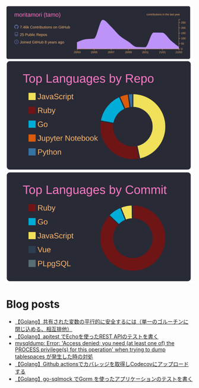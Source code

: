 [![](https://raw.githubusercontent.com/moritamori/moritamori/master/profile-summary-card-output/dracula/0-profile-details.svg)](https://github.com/vn7n24fzkq/github-profile-summary-cards)
[![](https://raw.githubusercontent.com/moritamori/moritamori/master/profile-summary-card-output/dracula/1-repos-per-language.svg)](https://github.com/vn7n24fzkq/github-profile-summary-cards)
[![](https://raw.githubusercontent.com/moritamori/moritamori/master/profile-summary-card-output/dracula/2-most-commit-language.svg)](https://github.com/vn7n24fzkq/github-profile-summary-cards)

# Blog posts
<!-- BLOG-POST-LIST:START -->
- [【Golang】共有された変数の平行的に安全するには（単一のゴルーチンに閉じ込める、相互排他）](https://simple-minds-think-alike.hatenablog.com/entry/golang-variable-concurrency)
- [【Golang】apitest でEchoを使ったREST APIのテストを書く](https://simple-minds-think-alike.hatenablog.com/entry/echo-testing)
- [mysqldump: Error: 'Access denied; you need (at least one of) the PROCESS privilege(s) for this operation' when trying to dump tablespaces が発生した時の対処](https://simple-minds-think-alike.hatenablog.com/entry/mysql-dump-error)
- [【Golang】Github actionsでカバレッジを取得しCodecovにアップロードする](https://simple-minds-think-alike.hatenablog.com/entry/golang-codecov-action)
- [【Golang】go-sqlmock でGorm を使ったアプリケーションのテストを書く](https://simple-minds-think-alike.hatenablog.com/entry/go-sqlmock-gorm)
<!-- BLOG-POST-LIST:END -->
